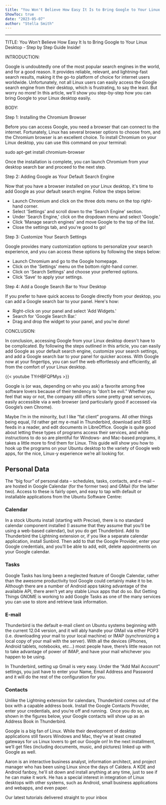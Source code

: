 ```yaml
---
title: "You Won't Believe How Easy It Is to Bring Google to Your Linux Desktop - Step-by-Step Guide Inside!"
ShowToc: true 
date: "2023-05-07"
author: "Stella Smith"
---
```

*****
TITLE: You Won't Believe How Easy It Is to Bring Google to Your Linux Desktop - Step by Step Guide Inside!

INTRODUCTION:

Google is undoubtedly one of the most popular search engines in the world, and for a good reason. It provides reliable, relevant, and lightning-fast search results, making it the go-to platform of choice for internet users worldwide. Unfortunately, not all Linux users can easily access the Google search engine from their desktop, which is frustrating, to say the least. But worry no more! In this article, we'll show you step-by-step how you can bring Google to your Linux desktop easily.

BODY:

Step 1: Installing the Chromium Browser

Before you can access Google, you need a browser that can connect to the internet. Fortunately, Linux has several browser options to choose from, and the Chromium browser is an excellent choice. To install Chromium on your Linux desktop, you can use this command on your terminal:

sudo apt-get install chromium-browser

Once the installation is complete, you can launch Chromium from your desktop search bar and proceed to the next step.

Step 2: Adding Google as Your Default Search Engine

Now that you have a browser installed on your Linux desktop, it's time to add Google as your default search engine. Follow the steps below:

- Launch Chromium and click on the three dots menu on the top right-hand corner.
- Select 'Settings' and scroll down to the 'Search Engine' section.
- Under 'Search Engine,' click on the dropdown menu and select 'Google.'
- Click 'Manage search engines' and move Google to the top of the list.
- Close the settings tab, and you're good to go!

Step 3: Customize Your Search Settings

Google provides many customization options to personalize your search experience, and you can access these options by following the steps below:

- Launch Chromium and go to the Google homepage.
- Click on the 'Settings' menu on the bottom right-hand corner.
- Click on 'Search Settings' and choose your preferred options.
- Click 'Save' to apply your settings.

Step 4: Add a Google Search Bar to Your Desktop

If you prefer to have quick access to Google directly from your desktop, you can add a Google search bar to your panel. Here's how:

- Right-click on your panel and select 'Add Widgets.'
- Search for 'Google Search Bar.'
- Drag and drop the widget to your panel, and you're done!

CONCLUSION:

In conclusion, accessing Google from your Linux desktop doesn't have to be complicated. By following the steps outlined in this article, you can easily add Google as your default search engine, customize your search settings, and add a Google search bar to your panel for quicker access. With Google now at your fingertips, you can surf the web effortlessly and efficiently, all from the comfort of your Linux desktop.

{{< youtube TYrHBFQPMys >}} 



Google is (or was, depending on who you ask) a favorite among free software lovers because of their tendency to “don’t be evil.” Whether you feel that way or not, the company still offers some pretty great services, easily accessible via a web browser (and particularly good if accessed via Google’s own Chrome).

Maybe I’m in the minority, but I like “fat client” programs. All other things being equal, I’d rather get my e-mail in Thunderbird, download and RSS feeds in a reader, and edit documents in LibreOffice. Google is quite good about letting these types of programs access their services, and while instructions to do so are plentiful for Windows- and Mac-based programs, it takes a little more to find them for Linux. This guide will show you how to hook up the programs on your Ubuntu desktop to the variety of Google web apps, for the nice, Linux-y experience we’re all looking for.
 
## Personal Data
 
The “big four” of personal data – schedules, tasks, contacts, and e-mail – are hosted in Google Calendar (for the former two) and GMail (for the latter two). Access to these is fairly open, and easy to tap with default or installable applications from the Ubuntu Software Centre:
 
### Calendar
 
In a stock Ubuntu install (starting with Precise), there is no standard calendar component installed (I assume that they assume that you’ll be using a web-based calendar), but you do get Thunderbird. Add to Thunderbird the Lightning extension or, if you like a separate calendar application, install Sunbird. Then add to that the Google Provider, enter your Google credentials, and you’ll be able to add, edit, delete appointments on your Google calendar.
 

 
### Tasks
 
Google Tasks has long been a neglected feature of Google Calendar, rather than the awesome productivity tool Google could certainly make it to be. Although there are a number of Android apps taking advantage of the available API, there aren’t yet any stable Linux apps that do so. But Getting Things GNOME is working to add Google Tasks as one of the many services you can use to store and retrieve task information.
 
### E-mail
 
Thunderbird is the default e-mail client on Ubuntu systems beginning with the current 12.04 version, and it will ably handle your GMail via either POP3 (i.e. downloading your mail to your local machine) or IMAP (synchronizing a local copy of your mail with the server). With all the devices (iPhones, Android tablets, notebooks, etc…) most people have, there’s little reason not to take advantage of power of IMAP, and have your mail whichever you happen to be using.
 
In Thunderbird, setting up Gmail is very easy. Under the “Add Mail Account” settings, you just have to enter your Name, Email Address and Password and it will do the rest of the configuration for you.
 
### Contacts
 
Unlike the Lightning extension for calendars, Thunderbird comes out of the box with a capable address book. Install the Google Contacts Provider, enter your credentials, and you’re off and running.  Once you do so, as shown in the figures below, your Google contacts will show up as an Address Book in Thunderbird.
 
Google is a big fan of Linux. While their development of desktop applications still favors Windows and Mac, they’ve at least created gateways for us Linux lovers to get our Google on! In the next installment, we’ll get files (including documents, music, and pictures) linked up with Google as well.
 
Aaron is an interactive business analyst, information architect, and project manager who has been using Linux since the days of Caldera.  A KDE and Android fanboy, he'll sit down and install anything at any time, just to see if he can make it work.  He has a special interest in integration of Linux desktops with other systems, such as Android, small business applications and webapps, and even paper.
 
Our latest tutorials delivered straight to your inbox




